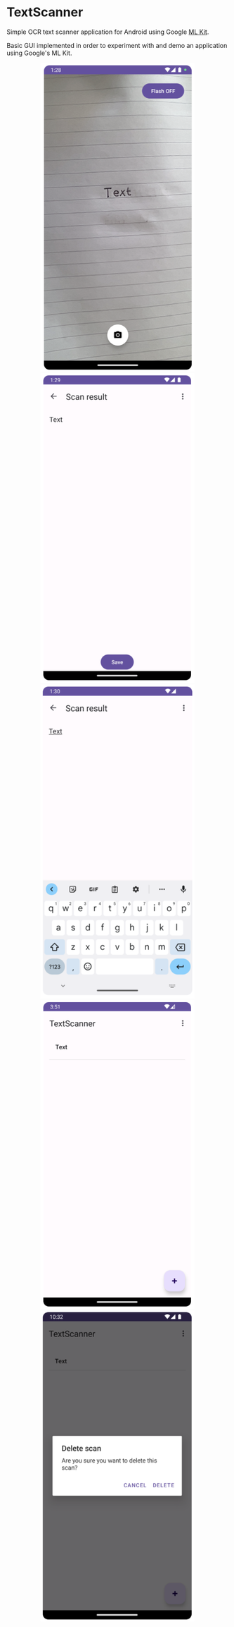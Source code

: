 # TextScanner
Simple OCR text scanner application for Android using Google [ML Kit](https://developers.google.com/ml-kit).

Basic GUI implemented in order to experiment with and demo an application using Google's ML Kit.


<div align="center">
  <img src="./readme-resources/scan.png" width="350" alt="accessibility text">
  <img src="./readme-resources/scan-result.png" width="350" alt="accessibility text">
  <img src="./readme-resources/edit-scan.png" width="350" alt="accessibility text">
  <img src="./readme-resources/scan-list.png" width="350" alt="accessibility text">
  <img src="./readme-resources/delete-scan.png" width="350" alt="accessibility text">
</div>
